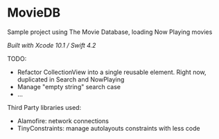 # MovieDB
Sample project using The Movie Database, loading Now Playing movies

*Built with Xcode 10.1 / Swift 4.2*

TODO: 

- Refactor CollectionView into a single reusable element. Right now, duplicated in Search and NowPlaying
- Manage "empty string" search case
- ...

Third Party libraries used:
- Alamofire: network connections
- TinyConstraints: manage autolayouts constraints with less code